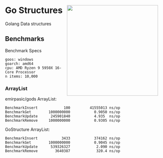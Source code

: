 # Go Structures <img src="https://user-images.githubusercontent.com/13637813/193483325-7b8b64c4-577d-43e1-a47c-ee0b75eb5bd0.png" width=300px align="right" >

Golang Data structures

## Benchmarks

Benchmark Specs 
```
goos: windows
goarch: amd64
cpu: AMD Ryzen 9 5950X 16-Core Processor     
n items: 10,000
```
### ArrayList
emirpasic/gods ArrayList:
```      
BenchmarkInsert   	       100	       41555013 ns/op
BenchmarkGet       	1000000000	         0.9050 ns/op
BenchmarkUpdate    	 245901840	         4.935  ns/op
BenchmarkRemove    	1000000000	         0.9305 ns/op
```

GoStructure ArrayList:
```       
BenchmarkInsert   	      3433	         374162 ns/op
BenchmarkGet       	1000000000	         0.9045 ns/op
BenchmarkUpdate    	 539326327	          2.090 ns/op
BenchmarkRemove    	   3640387	          320.4 ns/op
```
